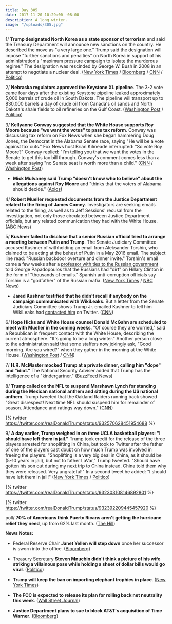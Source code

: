 ```yaml
---
title: Day 305
date: 2017-11-20 10:29:00 -08:00
description: A long winter.
image: "/uploads/305.jpg"
---
```


1/ **Trump designated North Korea as a state sponsor of terrorism** and said the Treasury Department will announce new sanctions on the country. He described the move as "a very large one." Trump said the designation will impose "further sanctions and penalties" on North Korea in support of his administration's "maximum pressure campaign to isolate the murderous regime." The designation was rescinded by George W. Bush in 2008 in an attempt to negotiate a nuclear deal. ([New York Times](https://www.nytimes.com/2017/11/20/us/politics/north-korea-trump-terror.html) / [Bloomberg](https://www.bloomberg.com/news/articles/2017-11-20/trump-says-u-s-will-designate-north-korea-a-state-sponsor-of-terror) / [CNN](https://www.cnn.com/2017/11/20/politics/trump-latest/index.html) / [Politico](https://www.politico.com/story/2017/11/20/trump-says-hell-designate-north-korea-as-state-sponsor-of-terrorism-250344))

2/ **Nebraska regulators approved the Keystone XL pipeline**. The 3-2 vote came four days after the existing Keystone pipeline [leaked](https://whatthefuckjusthappenedtoday.com/2017/11/16/day-301/#9-the-keystone-pipeline-was-shutdown) approximately 5,000 barrels of crude oil in South Dakota. The pipeline will transport up to 830,000 barrels a day of crude oil from Canada's oil sands and North Dakota's shale fields to oil refineries on the Gulf Coast. ([Washington Post](https://www.washingtonpost.com/news/energy-environment/wp/2017/11/20/keystone-xl-pipeline-gets-nebraskas-approval-clearing-a-key-hurdle-in-9-year-effort-and-allowing-trump-to-claim-a-win/) / [Politico](https://www.politico.com/story/2017/11/20/nebraska-approves-keystone-xl-pipeline-250341))

3/ **Kellyanne Conway suggested that the White House supports Roy Moore because "we want the votes" to pass tax reform**. Conway was discussing tax reform on Fox News when she began hammering Doug Jones, the Democrat in the Alabama Senate race, saying "He will be a vote against tax cuts." Fox News host Brian Kilmeade interrupted: "So vote Roy Moore?" Conway replied: "I'm telling you that we want the votes in the Senate to get this tax bill through. Conway's comment comes less than a week after saying "no Senate seat is worth more than a child." ([CNN](http://www.cnn.com/2017/11/20/politics/kellyanne-conway-roy-moore-fox-interview/index.html) / [Washington Post](https://www.washingtonpost.com/news/the-fix/wp/2017/11/20/the-white-house-just-effectively-endorsed-roy-moore/))

* **Mick Mulvaney said Trump "doesn't know who to believe" about the allegations against Roy Moore** and "thinks that the voters of Alabama should decide." ([Axios](https://www.axios.com/white-house-officials-speak-on-roy-moore-allegations-2510788171.html))

4/ **Robert Mueller requested documents from the Justice Department related to the firing of James Comey**. Investigators are seeking emails related to the firing, as well as to Jeff Sessions' recusal from the investigation, not only those circulated between Justice Department officials, but any related communication they had with the White House. ([ABC News](http://abcnews.go.com/US/special-counsel-sends-wide-ranging-request-documents-justice/story?id=51261366))

5/ **Kushner failed to disclose that a senior Russian official tried to arrange a meeting between Putin and Trump**. The Senate Judiciary Committee accused Kushner of withholding an email from Aleksander Torshin, who claimed to be acting at the behest of Putin in a May 2016 email. The subject line read: "Russian backdoor overture and dinner invite." Torshin's email came a few weeks after a [professor with ties to the Russian government](https://whatthefuckjusthappenedtoday.com/2017/10/30/day-284/#2-trumps-former-foreign-policy-advis) told George Papadopoulos that the Russians had "dirt" on Hillary Clinton in the form of "thousands of emails." Spanish anti-corruption officials say Torshin is a "godfather" of the Russian mafia. ([New York Times](https://www.nytimes.com/2017/11/17/us/politics/trump-russia-kushner.html) / [NBC News](https://www.nbcnews.com/news/us-news/kushner-failed-disclose-outreach-putin-ally-trump-campaign-n822021))

* **Jared Kushner testified that he didn't recall if anybody on the campaign communicated with WikiLeaks**. But a letter from the Senate Judiciary Committee shows Trump Jr. emailed Kushner to tell him WikiLeaks had [contacted him](https://whatthefuckjusthappenedtoday.com/2017/11/16/day-301/#8-jared-kushner-forwarded-emails-abo) on Twitter. ([CNN](http://www.cnn.com/2017/11/17/politics/jared-kushner-july-testimony-did-not-recall-campaign-wikileaks-contact/index.html))

6/ **Hope Hicks and White House counsel Donald McGahn are scheduled to meet with Mueller in the coming weeks**. "Of course they are worried," said a Republican in frequent contact with the White House, describing the current atmosphere. "It's going to be a long winter." Another person close to the administration said that some staffers now jokingly ask, "Good morning. Are you wired?" when they gather in the morning at the White House. ([Washington Post](https://www.washingtonpost.com/politics/a-long-winter-white-house-aides-divided-over-scope-risks-of-russia-probe/2017/11/19/497557c0-cbba-11e7-b244-2d22ac912500_story.html) / [CNN](http://www.cnn.com/2017/11/20/politics/mueller-interviews-white-house-officials/index.html))

7/ **H.R. McMaster mocked Trump at a private dinner, calling him "dope" and "idiot."** The National Security Adviser added that Trump has the intelligence of a "kindergartner." ([BuzzFeed News](https://www.buzzfeed.com/josephbernstein/sources-mcmaster-mocked-trumps-intelligence-in-a-private))

8/ **Trump called on the NFL to suspend Marshawn Lynch for standing during the Mexican national anthem and sitting during the US national anthem**. Trump tweeted that the Oakland Raiders running back showed "Great disrespect! Next time NFL should suspend him for remainder of season. Attendance and ratings way down." ([CNN](http://www.cnn.com/2017/11/20/politics/trump-twitter-marshawn-lynch/index.html))

{% twitter https://twitter.com/realDonaldTrump/status/932570628451954688 %}

9/ **A day earlier, Trump weighed in on three UCLA basketball players: "I should have left them in jail."** Trump took credit for the release of the three players arrested for shoplifting in China, but took to Twitter after the father of one of the players cast doubt on how much Trump was involved in freeing the players. "Shoplifting is a very big deal in China, as it should be (5-10 years in jail), but not to father LaVar," Trump tweeted. "Should have gotten his son out during my next trip to China instead. China told them why they were released. Very ungrateful!" In a second tweet he added: "I should have left them in jail!" ([New York Times](https://www.nytimes.com/2017/11/19/sports/lavar-ball-trump.html) / [Politico](https://www.politico.com/story/2017/11/19/trump-basketball-china-jail-248511))

{% twitter https://twitter.com/realDonaldTrump/status/932303108146892801 %}

{% twitter https://twitter.com/realDonaldTrump/status/932392209445457920 %}

poll/ **70% of Americans think Puerto Ricans aren't getting the hurricane relief they need**, up from 62% last month. ([The Hill](http://thehill.com/policy/healthcare/361233-poll-majority-of-americans-say-puerto-rico-not-getting-enough-help-after))

**News Notes:**

* Federal Reserve Chair **Janet Yellen will step down** once her successor is sworn into the office. ([Bloomberg](https://www.bloomberg.com/news/articles/2017-11-20/yellen-says-she-ll-leave-fed-once-powell-sworn-in-as-chairman))

* Treasury Secretary **Steven Mnuchin didn't think a picture of his wife striking a villainous pose while holding a sheet of dollar bills would go viral**. ([Politico](https://www.politico.com/story/2017/11/19/mnuchin-dollar-bill-photo-247860))

* **Trump will keep the ban on importing elephant trophies in place**. ([New York Times](https://www.nytimes.com/2017/11/17/us/politics/trump-elephant-trophy-ban.html))

* **The FCC is expected to release its plan for rolling back net neutrality this week**. ([Wall Street Journal](https://www.wsj.com/articles/fcc-to-outline-plan-to-roll-back-net-neutrality-rules-1511136800))

* **Justice Department plans to sue to block AT&T's acquisition of Time Warner**. ([Bloomberg](https://www.bloomberg.com/news/articles/2017-11-20/at-t-faces-u-s-antitrust-suit-over-time-warner-deal))
